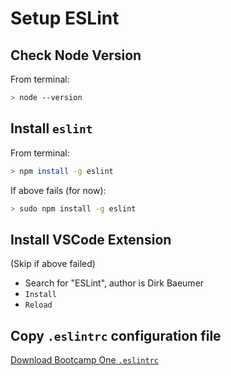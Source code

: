 Setup ESLint
===

## Check Node Version

From terminal:

```sh
> node --version
```

## Install `eslint`

From terminal:

```sh
> npm install -g eslint
```

If above fails (for now):

```sh
> sudo npm install -g eslint
```

## Install VSCode Extension

(Skip if above failed)

* Search for "ESLint", author is Dirk Baeumer
* `Install`
* `Reload`

## Copy `.eslintrc` configuration file

[Download Bootcamp One `.eslintrc`](https://raw.githubusercontent.com/alchemy-bootcamp-one-fall-2018/classwork/master/.eslintrc)

